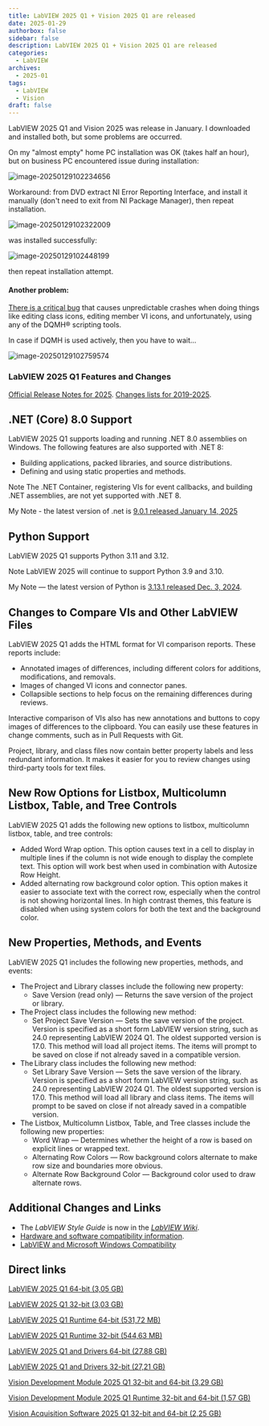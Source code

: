 ```yaml
---
title: LabVIEW 2025 Q1 + Vision 2025 Q1 are released
date: 2025-01-29
authorbox: false
sidebar: false
description: LabVIEW 2025 Q1 + Vision 2025 Q1 are released
categories:
  - LabVIEW
archives:
  - 2025-01
tags:
  - LabVIEW
  - Vision
draft: false
---
```

LabVIEW 2025 Q1 and Vision 2025 was release in January. I downloaded and installed both, but some problems are occurred.
<!--more-->
On my "almost empty" home PC installation was OK (takes half an hour), but on business PC encountered issue during installation:

![image-20250129102234656](assets/image-20250129102234656.png)

Workaround: from DVD extract NI Error Reporting Interface, and install it manually (don't need to exit from NI Package Manager), then repeat installation. 

![image-20250129102322009](assets/image-20250129102322009.png)

was installed successfully:

![image-20250129102448199](assets/image-20250129102448199-1738142688914-1.png)

then repeat installation attempt.

#### Another problem:

[There is a critical bug](https://www.linkedin.com/feed/update/urn:li:activity:7290238333132120064/) that causes unpredictable crashes when doing things like editing class icons, editing member VI icons, and unfortunately, using any of the DQMH® scripting tools. 

In case if DQMH is used actively, then you have to wait...

![image-20250129102759574](assets/image-20250129102759574.png)

### LabVIEW 2025 Q1 Features and Changes

[Official Release Notes for 2025](https://www.ni.com/docs/en-US/bundle/labview/page/labview-2025q1-changes.html?srsltid=AfmBOorU5OYc-A61OFnjiOpDe4A5zDVmXiSmcqzn5UWZ_VZLG8C5R1Lr). [Changes lists for 2019-2025](https://www.ni.com/docs/en-US/bundle/labview/page/labview-changes.html).

## .NET (Core) 8.0 Support

LabVIEW 2025 Q1 supports loading and running .NET 8.0 assemblies on Windows. The following features are also supported with .NET 8:

- Building applications, packed libraries, and source distributions.
- Defining and using static properties and methods.

Note The .NET Container, registering VIs for event callbacks, and building .NET assemblies, are not yet supported with .NET 8.

My Note - the latest version of .net is [9.0.1 released  January 14, 2025](https://dotnet.microsoft.com/en-us/download/dotnet/9.0)

## Python Support

LabVIEW 2025 Q1 supports Python 3.11 and 3.12.

Note LabVIEW 2025 will continue to support Python 3.9 and 3.10.

My Note — the latest version of Python is [3.13.1 released Dec. 3, 2024](https://www.python.org/downloads/release/python-3131/).

## Changes to Compare VIs and Other LabVIEW Files

LabVIEW 2025 Q1 adds the HTML format for VI comparison reports. These reports include:

- Annotated images of differences, including different colors for additions, modifications, and removals.
- Images of changed VI icons and connector panes.
- Collapsible sections to help focus on the remaining differences during reviews.

Interactive comparison of VIs also has new annotations and buttons to copy images of differences to the clipboard. You can easily use these features in change comments, such as in Pull Requests with Git.

Project, library, and class files now contain better property labels and less redundant information. It makes it easier for you to review changes using third-party tools for text files.

## New Row Options for Listbox, Multicolumn Listbox, Table, and Tree Controls

LabVIEW 2025 Q1 adds the following new options to listbox, multicolumn listbox, table, and tree controls:

- Added Word Wrap option. This option causes text in a cell to display in multiple lines if the column is not wide enough to display the complete text. This option will work best when used in combination with Autosize Row Height.
- Added alternating row background color option. This option makes it easier to associate text with the correct row, especially when the control is not showing horizontal lines. In high contrast themes, this feature is disabled when using system colors for both the text and the background color.

## New Properties, Methods, and Events

LabVIEW 2025 Q1 includes the following new properties, methods, and events:

- The Project and Library classes include the following new property:
  - Save Version (read only) — Returns the save version of the project or library.
- The Project class includes the following new method:
  - Set Project Save Version — Sets the save version of the project. Version is specified as a short form LabVIEW version string, such as 24.0 representing LabVIEW 2024 Q1. The oldest supported version is 17.0. This method will load all project items. The items will prompt to be saved on close if not already saved in a compatible version.
- The Library class includes the following new method:
  - Set Library Save Version — Sets the save version of the library. Version is specified as a short form LabVIEW version string, such as 24.0 representing LabVIEW 2024 Q1. The oldest supported version is 17.0. This method will load all library and class items. The items will prompt to be saved on close if not already saved in a compatible version.
- The Listbox, Multicolumn Listbox, Table, and Tree classes include the following new properties:
  - Word Wrap — Determines whether the height of a row is based on explicit lines or wrapped text.
  - Alternating Row Colors — Row background colors alternate to make row size and boundaries more obvious.
  - Alternate Row Background Color — Background color used to draw alternate rows.

## Additional Changes and Links

- The *LabVIEW Style Guide* is now in the *[LabVIEW Wiki](https://labviewwiki.org/wiki/Style_Guide)*.
- [Hardware and software compatibility information](https://www.ni.com/en/support/documentation/compatibility/21/ni-hardware-and-operating-system-compatibility.html).
- [LabVIEW and Microsoft Windows Compatibility](https://www.ni.com/en/support/documentation/compatibility/17/labview-and-microsoft-windows-compatibility.html)

## Direct links

[LabVIEW 2025 Q1 64-bit (3,05 GB)](https://download.ni.com/support/nipkg/products/ni-l/ni-labview-2025/25.1/offline/ni-labview-2025_25.1.0_offline.iso)

[LabVIEW 2025 Q1 32-bit (3,03 GB)](https://download.ni.com/support/nipkg/products/ni-l/ni-labview-2025-x86/25.1/offline/ni-labview-2025-x86_25.1.0_offline.iso)

[LabVIEW 2025 Q1 Runtime 64-bit (531,72 MB)](https://download.ni.com/support/nipkg/products/ni-l/ni-labview-2025-runtime-engine/25.1/offline/ni-labview-2025-runtime-engine_25.1.0_offline.iso)

[LabVIEW 2025 Q1 Runtime 32-bit (544,63 MB)](https://download.ni.com/support/nipkg/products/ni-l/ni-labview-2025-runtime-engine-x86/25.1/offline/ni-labview-2025-runtime-engine-x86_25.1.0_offline.iso)

[LabVIEW 2025 Q1 and Drivers 64-bit (27,88 GB)](https://download.ni.com/support/nipkg/products/ni-l/ni-labview-2025/25.0/offline/ni-labview-2025_25.0.0.49247-0+f95_offline.iso)

[LabVIEW 2025 Q1 and Drivers 32-bit (27,21 GB)](https://download.ni.com/support/nipkg/products/ni-l/ni-labview-2025-x86/25.0/offline/ni-labview-2025-x86_25.0.0.49247-0+f95_offline.iso)

[Vision Development Module 2025 Q1 32-bit and 64-bit (3,29 GB)](https://download.ni.com/support/nipkg/products/ni-v/ni-vision-development-module/25.0/offline/ni-vision-development-module_25.0.0_offline.iso)

[Vision Development Module 2025 Q1 Runtime 32-bit and 64-bit (1,57 GB)](https://download.ni.com/support/nipkg/products/ni-v/ni-vision-runtime/25.0/offline/ni-vision-runtime_25.0.0_offline.iso)

[Vision Acquisition Software 2025 Q1 32-bit and 64-bit (2,25 GB)](https://download.ni.com/support/nipkg/products/ni-v/ni-vision-acquisition/25.0/offline/ni-vision-acquisition_25.0.0.49273-0+f121_offline.iso)

